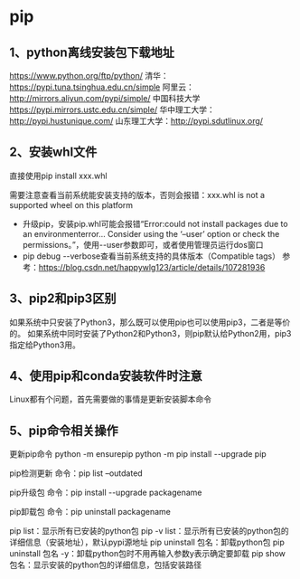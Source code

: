 # pip

## 1、python离线安装包下载地址
https://www.python.org/ftp/python/
清华：https://pypi.tuna.tsinghua.edu.cn/simple
阿里云：http://mirrors.aliyun.com/pypi/simple/
中国科技大学 https://pypi.mirrors.ustc.edu.cn/simple/
华中理工大学：http://pypi.hustunique.com/
山东理工大学：http://pypi.sdutlinux.org/

## 2、安装whl文件
直接使用pip install xxx.whl

需要注意查看当前系统能安装支持的版本，否则会报错：xxx.whl is not a supported wheel on this platform
- 升级pip，安装pip.whl可能会报错“Error:could not install packages due to an environmenterror…
Consider using the ‘–user’ option or check the permissions。”，使用--user参数即可，或者使用管理员运行dos窗口
- pip debug --verbose查看当前系统支持的具体版本（Compatible tags）
参考：https://blog.csdn.net/happywlg123/article/details/107281936

## 3、pip2和pip3区别
如果系统中只安装了Python3，那么既可以使用pip也可以使用pip3，二者是等价的。
如果系统中同时安装了Python2和Python3，则pip默认给Python2用，pip3指定给Python3用。

## 4、使用pip和conda安装软件时注意
Linux都有个问题，首先需要做的事情是更新安装脚本命令

## 5、pip命令相关操作
更新pip命令
python -m ensurepip
python -m pip install --upgrade pip


pip检测更新
命令：pip list –outdated

pip升级包
命令：pip install --upgrade packagename

pip卸载包
命令：pip uninstall packagename

pip list：显示所有已安装的python包
pip -v list：显示所有已安装的python包的详细信息（安装地址），默认pypi源地址
pip uninstall 包名：卸载python包
pip uninstall 包名 -y：卸载python包时不用再输入参数y表示确定要卸载
pip show 包名：显示安装的python包的详细信息，包括安装路径


